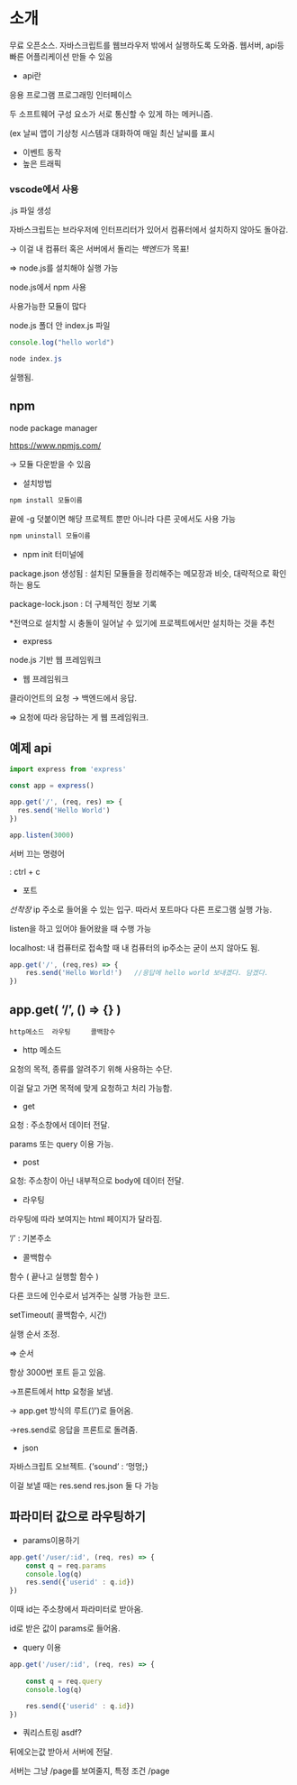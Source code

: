 # 소개

무료 오픈소스. 자바스크립트를 웹브라우저 밖에서 실행하도록 도와줌.
웹서버, api등 빠른 어플리케이션 만들 수 있음

- api란

응용 프로그램 프로그래밍 인터페이스

두 소프트웨어 구성 요소가 서로 통신할 수 있게 하는 메커니즘.

(ex 날씨 앱이  기상청 시스템과 대화하여 매일 최신 날씨를 표시

- 이벤트 동작
- 높은 트래픽

### vscode에서 사용

.js 파일 생성

자바스크립트는 브라우저에 인터프리터가 있어서 컴퓨터에서 설치하지 않아도 돌아감.

→ 이걸 내 컴퓨터 혹은 서버에서 돌리는 *백엔드*가 목표!

⇒ node.js를 설치해야 실행 가능

node.js에서 npm 사용 

사용가능한 모듈이 많다 

node.js 폴더 안 index.js 파일

```jsx
console.log("hello world")
```

```powershell
node index.js  
```

실행됨.

## npm

node package manager

https://www.npmjs.com/

→ 모듈 다운받을 수 있음

- 설치방법

```powershell
npm install 모듈이름
```

끝에 -g 덧붙이면 해당 프로젝트 뿐만 아니라 다른 곳에서도 사용 가능

```powershell
npm uninstall 모듈이름
```

- npm init 터미널에

package.json 생성됨 : 설치된 모듈들을 정리해주는 메모장과 비슷, 대략적으로 확인하는 용도

package-lock.json : 더 구체적인 정보 기록

*전역으로 설치할 시 충돌이 일어날 수 있기에 프로젝트에서만 설치하는 것을 추천

- express

node.js 기반 웹 프레임워크

- 웹 프레임워크

클라이언트의 요청 → 백엔드에서 응답.

⇒ 요청에 따라 응답하는 게 웹 프레임워크.

## 예제 api

```jsx
import express from 'express'

const app = express()

app.get('/', (req, res) => {
  res.send('Hello World')
})

app.listen(3000) 
```

서버 끄는 명령어 

: ctrl + c

- 포트

*선착장*  ip 주소로 들어올 수 있는 입구. 따라서 포트마다 다른 프로그램 실행 가능.

listen을 하고 있어야 들어왔을 때 수행 가능

localhost: 내 컴퓨터로 접속할 때 내 컴퓨터의 ip주소는 굳이 쓰지 않아도 됨.

```jsx
app.get('/', (req,res) => {
	res.send('Hello World!')   //응답에 hello world 보내겠다. 담겠다.
})
```

## app.get( ‘/’, () ⇒ {} )

    http메소드  라우팅     콜백함수

- http 메소드

요청의 목적, 종류를 알려주기 위해 사용하는 수단. 

이걸 달고 가면 목적에 맞게 요청하고 처리 가능함.

- get

요청 : 주소창에서 데이터 전달.

params 또는 query 이용 가능.

- post

요청: 주소창이 아닌 내부적으로 body에 데이터 전달.

- 라우팅

라우팅에 따라 보여지는 html 페이지가 달라짐.

‘/’ : 기본주소

- 콜백함수

함수 ( 끝나고 실행할 함수 )

다른 코드에 인수로서 넘겨주는 실행 가능한 코드.

setTimeout( 콜백함수, 시간)

실행 순서 조정.

⇒ 순서

항상 3000번 포트 듣고 있음. 

→프론트에서 http 요청을 보냄.

→ app.get 방식의 루트(’/’)로 들어옴.

→res.send로 응답을 프론트로 돌려줌.

- json

자바스크립트 오브젝트.  {’sound’ : ‘멍멍;}

이걸 보낼 때는 res.send  res.json 둘 다 가능

## 파라미터 값으로 라우팅하기

- params이용하기

```jsx
app.get('/user/:id', (req, res) => {  
    const q = req.params
    console.log(q)
    res.send({'userid' : q.id})
})
```

이때 id는  주소창에서 파라미터로 받아옴.

id로 받은 값이 params로 들어옴.

- query 이용

```jsx
app.get('/user/:id', (req, res) => {  
 
    const q = req.query
    console.log(q)

    res.send({'userid' : q.id})
})
```

- 쿼리스트링 asdf?

뒤에오는값 받아서 서버에 전달.

서버는 그냥 /page를 보여줄지, 특정 조건 /page
